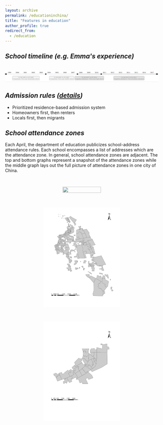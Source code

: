 ```yaml
---
layout: archive
permalink: /educationinchina/
title: "Features in education"
author_profile: true
redirect_from:
  - /education
---
```



## _School timeline (e.g. Emma's experience)_

 <br/><img src='/images/education_timeline1.png'>



## _Admission rules ([details](https://emmazai.github.io/research/))_

* Prioritized residence-based admission system
* Homeowners first, then renters
* Locals first, then migrants


## _School attendance zones_

Each April, the department of education publicizes school-address attendance rules. Each school encompasses a list of addresses which are the attendance zone. In general, school attendance zones are adjacent. The top and bottom graphs represent a snapshot of the attendance zones while the middle graph lays out the full picture of attendance zones in one city of China. 

 <br/><p align="center"><img src='/images/School attendance zones.jpg' height="50%" width="50%"></p>
 <br/><p align="center"><img src='/images/School districts in Shanghai China.jpg' height="50%" width="50%" ></p>
 <br/><p align="center"><img src='/images/A screenshot of continuous school districts.jpg' height="50%" width="50%" > </p>
